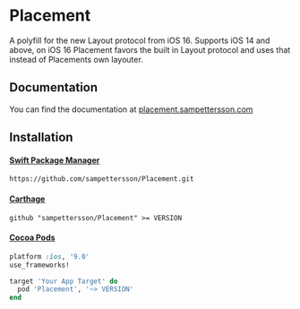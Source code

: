 # Placement

A polyfill for the new Layout protocol from iOS 16. Supports iOS 14 and above, on iOS 16 Placement favors the built in Layout protocol and uses that instead of Placements own layouter.

## Documentation

You can find the documentation at [placement.sampettersson.com](https://placement.sampettersson.com/)

## Installation

#### [Swift Package Manager](https://developer.apple.com/documentation/xcode/adding-package-dependencies-to-your-app)

```shell
https://github.com/sampettersson/Placement.git
```

#### [Carthage](https://github.com/Carthage/Carthage)

```shell
github "sampettersson/Placement" >= VERSION
```

#### [Cocoa Pods](https://github.com/CocoaPods/CocoaPods)

```ruby
platform :ios, '9.0'
use_frameworks!

target 'Your App Target' do
  pod 'Placement', '~> VERSION'
end
```
